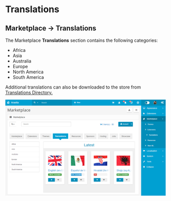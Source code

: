Translations
=============

Marketplace → Translations
-------------------

The Marketplace **Translations** section contains the following categories:

- Africa
- Asia
- Australia
- Europe
- North America
- South America

Additional translations can also be downloaded to the store from [Translations Directory.](http://translations.arastta.pro/)

![Marketplace Translations](_images/marketplace-translations.png)
